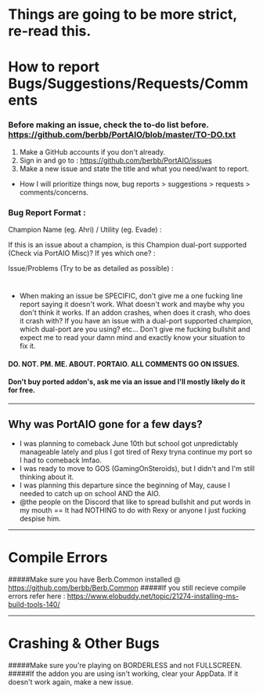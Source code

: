 # Things are going to be more strict, re-read this.

# How to report Bugs/Suggestions/Requests/Comments
### Before making an issue, check the to-do list before. https://github.com/berbb/PortAIO/blob/master/TO-DO.txt
1. Make a GitHub accounts if you don't already.
2. Sign in and go to : https://github.com/berbb/PortAIO/issues
3. Make a new issue and state the title and what you need/want to report.

- How I will prioritize things now, bug reports > suggestions > requests > comments/concerns.

### Bug Report Format :
Champion Name (eg. Ahri) / Utility (eg. Evade) : 

If this is an issue about a champion, is this Champion dual-port supported (Check via PortAIO Misc)? If yes which one? :

Issue/Problems (Try to be as detailed as possible) : 

#
- When making an issue be SPECIFIC, don't give me a one fucking line report saying it doesn't work. What doesn't work and maybe why you don't think it works. If an addon crashes, when does it crash, who does it crash with? If you have an issue with a dual-port supported champion, which dual-port are you using? etc... Don't give me fucking bullshit and expect me to read your damn mind and exactly know your situation to fix it.

#### DO. NOT. PM. ME. ABOUT. PORTAIO. ALL COMMENTS GO ON ISSUES.
#### Don't buy ported addon's, ask me via an issue and I'll mostly likely do it for free.

---

## Why was PortAIO gone for a few days?
- I was planning to comeback June 10th but school got unpredictably manageable lately and plus I got tired of Rexy tryna continue my port so I had to comeback lmfao.
- I was ready to move to GOS (GamingOnSteroids), but I didn't and I'm still thinking about it.
- I was planning this departure since the beginning of May, cause I needed to catch up on school AND the AIO.
- @the people on the Discord that like to spread bullshit and put words in my mouth == It had NOTHING to do with Rexy or anyone I just fucking despise him.

---

# Compile Errors
#####Make sure you have Berb.Common installed @ https://github.com/berbb/Berb.Common
#####If you still recieve compile errors refer here : https://www.elobuddy.net/topic/21274-installing-ms-build-tools-140/

---

# Crashing & Other Bugs
#####Make sure you're playing on BORDERLESS and not FULLSCREEN.
#####If the addon you are using isn't working, clear your AppData. If it doesn't work again, make a new issue.
